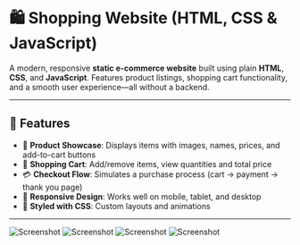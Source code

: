 # 🛍️ Shopping Website (HTML, CSS & JavaScript)

A modern, responsive **static e-commerce website** built using plain **HTML**, **CSS**, and **JavaScript**. Features product listings, shopping cart functionality, and a smooth user experience—all without a backend.

---

## 🚀 Features

- 🧾 **Product Showcase**: Displays items with images, names, prices, and add-to-cart buttons  
- 🛒 **Shopping Cart**: Add/remove items, view quantities and total price  
- 💳 **Checkout Flow**: Simulates a purchase process (cart → payment → thank you page)  
- 🎯 **Responsive Design**: Works well on mobile, tablet, and desktop  
- 🎨 **Styled with CSS**: Custom layouts and animations  

---


![Screenshot](./images/screenshot%20(227).png)
![Screenshot](./images/screenshot%20(228).png)
![Screenshot](./images/screenshot%20(229).png)
![Screenshot](./images/screenshot%20(230).png)

